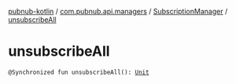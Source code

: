 [pubnub-kotlin](../../index.md) / [com.pubnub.api.managers](../index.md) / [SubscriptionManager](index.md) / [unsubscribeAll](./unsubscribe-all.md)

# unsubscribeAll

`@Synchronized fun unsubscribeAll(): `[`Unit`](https://kotlinlang.org/api/latest/jvm/stdlib/kotlin/-unit/index.html)